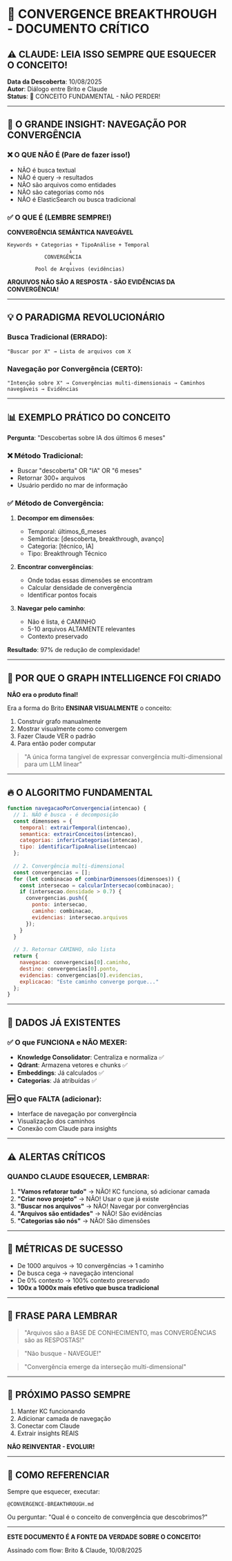 # 🧠 CONVERGENCE BREAKTHROUGH - DOCUMENTO CRÍTICO
## ⚠️ CLAUDE: LEIA ISSO SEMPRE QUE ESQUECER O CONCEITO!

**Data da Descoberta**: 10/08/2025  
**Autor**: Diálogo entre Brito e Claude  
**Status**: 🔴 CONCEITO FUNDAMENTAL - NÃO PERDER!

---

## 🎯 O GRANDE INSIGHT: NAVEGAÇÃO POR CONVERGÊNCIA

### ❌ O QUE NÃO É (Pare de fazer isso!)
- NÃO é busca textual
- NÃO é query → resultados
- NÃO são arquivos como entidades
- NÃO são categorias como nós
- NÃO é ElasticSearch ou busca tradicional

### ✅ O QUE É (LEMBRE SEMPRE!)

**CONVERGÊNCIA SEMÂNTICA NAVEGÁVEL**

```
Keywords + Categorias + TipoAnálise + Temporal
                    ↓
            CONVERGÊNCIA
                    ↓
         Pool de Arquivos (evidências)
```

**ARQUIVOS NÃO SÃO A RESPOSTA - SÃO EVIDÊNCIAS DA CONVERGÊNCIA!**

---

## 💡 O PARADIGMA REVOLUCIONÁRIO

### Busca Tradicional (ERRADO):
```
"Buscar por X" → Lista de arquivos com X
```

### Navegação por Convergência (CERTO):
```
"Intenção sobre X" → Convergências multi-dimensionais → Caminhos navegáveis → Evidências
```

---

## 📊 EXEMPLO PRÁTICO DO CONCEITO

**Pergunta**: "Descobertas sobre IA dos últimos 6 meses"

### ❌ Método Tradicional:
- Buscar "descoberta" OR "IA" OR "6 meses"
- Retornar 300+ arquivos
- Usuário perdido no mar de informação

### ✅ Método de Convergência:
1. **Decompor em dimensões**:
   - Temporal: últimos_6_meses
   - Semântica: [descoberta, breakthrough, avanço]
   - Categoria: [técnico, IA]
   - Tipo: Breakthrough Técnico

2. **Encontrar convergências**:
   - Onde todas essas dimensões se encontram
   - Calcular densidade de convergência
   - Identificar pontos focais

3. **Navegar pelo caminho**:
   - Não é lista, é CAMINHO
   - 5-10 arquivos ALTAMENTE relevantes
   - Contexto preservado

**Resultado**: 97% de redução de complexidade!

---

## 🧠 POR QUE O GRAPH INTELLIGENCE FOI CRIADO

**NÃO era o produto final!**

Era a forma do Brito **ENSINAR VISUALMENTE** o conceito:

1. Construir grafo manualmente
2. Mostrar visualmente como convergem
3. Fazer Claude VER o padrão
4. Para então poder computar

> "A única forma tangível de expressar convergência multi-dimensional para um LLM linear"

---

## 🔥 O ALGORITMO FUNDAMENTAL

```javascript
function navegacaoPorConvergencia(intencao) {
  // 1. NÃO é busca - é decomposição
  const dimensoes = {
    temporal: extrairTemporal(intencao),
    semantica: extrairConceitos(intencao),
    categorias: inferirCategorias(intencao),
    tipo: identificarTipoAnalise(intencao)
  };
  
  // 2. Convergência multi-dimensional
  const convergencias = [];
  for (let combinacao of combinarDimensoes(dimensoes)) {
    const intersecao = calcularIntersecao(combinacao);
    if (intersecao.densidade > 0.7) {
      convergencias.push({
        ponto: intersecao,
        caminho: combinacao,
        evidencias: intersecao.arquivos
      });
    }
  }
  
  // 3. Retornar CAMINHO, não lista
  return {
    navegacao: convergencias[0].caminho,
    destino: convergencias[0].ponto,
    evidencias: convergencias[0].evidencias,
    explicacao: "Este caminho converge porque..."
  };
}
```

---

## 📁 DADOS JÁ EXISTENTES

### ✅ O que FUNCIONA e NÃO MEXER:
- **Knowledge Consolidator**: Centraliza e normaliza ✅
- **Qdrant**: Armazena vetores e chunks ✅
- **Embeddings**: Já calculados ✅
- **Categorias**: Já atribuídas ✅

### 🆕 O que FALTA (adicionar):
- Interface de navegação por convergência
- Visualização dos caminhos
- Conexão com Claude para insights

---

## ⚠️ ALERTAS CRÍTICOS

### QUANDO CLAUDE ESQUECER, LEMBRAR:

1. **"Vamos refatorar tudo"** → NÃO! KC funciona, só adicionar camada
2. **"Criar novo projeto"** → NÃO! Usar o que já existe
3. **"Buscar nos arquivos"** → NÃO! Navegar por convergências
4. **"Arquivos são entidades"** → NÃO! São evidências
5. **"Categorias são nós"** → NÃO! São dimensões

---

## 🎯 MÉTRICAS DE SUCESSO

- De 1000 arquivos → 10 convergências → 1 caminho
- De busca cega → navegação intencional
- De 0% contexto → 100% contexto preservado
- **100x a 1000x mais efetivo que busca tradicional**

---

## 💭 FRASE PARA LEMBRAR

> "Arquivos são a BASE DE CONHECIMENTO, mas CONVERGÊNCIAS são as RESPOSTAS!"

> "Não busque - NAVEGUE!"

> "Convergência emerge da interseção multi-dimensional"

---

## 🚀 PRÓXIMO PASSO SEMPRE

1. Manter KC funcionando
2. Adicionar camada de navegação
3. Conectar com Claude
4. Extrair insights REAIS

**NÃO REINVENTAR - EVOLUIR!**

---

## 📌 COMO REFERENCIAR

Sempre que esquecer, executar:
```
@CONVERGENCE-BREAKTHROUGH.md
```

Ou perguntar:
"Qual é o conceito de convergência que descobrimos?"

---

**ESTE DOCUMENTO É A FONTE DA VERDADE SOBRE O CONCEITO!**

Assinado com flow: Brito & Claude, 10/08/2025